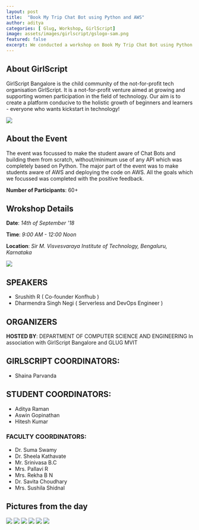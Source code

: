 ```yaml
---
layout: post
title:  "Book My Trip Chat Bot using Python and AWS"
author: aditya
categories: [ Glug, Workshop, GirlScript]
image: assets/images/girlscript/gslogo-sam.png
featured: false
excerpt: We conducted a workshop on Book My Trip Chat Bot using Python and AWS.
---
```

## About GirlScript
GirlScript Bangalore is the child community of the not-for-profit tech organisation GirlScript. It is a not-for-profit venture aimed at growing and supporting women participation in the field of technology. Our aim is to create a platform conducive to the holistic growth of beginners and learners - everyone who wants kickstart in technology!
    
![](/assets/images/girlscript/IMG_5156.jpg)

## About the Event
The event was focussed to make the student aware of Chat Bots and building them from scratch, without/minimum use of any API which was completely based on Python. The major part of the event was to make students aware of AWS and deploying the code on AWS. All the goals which we focussed was completed with the positive feedback.

**Number of Participants**: 60+

## Wrokshop Details
**Date**: _14th of September '18_

**Time**: _9:00 AM - 12:00 Noon_

**Location**: _Sir M. Visvesvaraya Institute of Technology, Bengaluru, Karnataka_

![](/assets/images/girlscript/IMG_5138.jpg)

## SPEAKERS

- Srushith R ( Co-founder Konfhub )
- Dharmendra Singh Negi ( Serverless and DevOps Engineer )

## ORGANIZERS 

**HOSTED BY**: DEPARTMENT OF COMPUTER SCIENCE AND ENGINEERING
In association with GirlScript Bangalore and GLUG MVIT
  
## GIRLSCRIPT COORDINATORS:

- Shaina Parvanda

## STUDENT COORDINATORS:
   
- Aditya Raman
- Aswin Gopinathan
- Hitesh Kumar
       
### FACULTY COORDINATORS:  

- Dr. Suma Swamy       
- Dr. Sheela Kathavate     
- Mr. Srinivasa B.C         
- Mrs. Pallavi R            
- Mrs. Rekha B N  
- Dr. Savita Choudhary      
- Mrs. Sushila Shidnal

## Pictures from the day

![](/assets/images/girlscript/IMG_20190914_095913.jpg)
![](/assets/images/girlscript/IMG20190914110757.jpg)
![](/assets/images/girlscript/IMG_20190914_095921.jpg)
![](/assets/images/girlscript/IMG_20190914_100004.jpg)
![](/assets/images/girlscript/IMG20190914110801.jpg)
![](/assets/images/girlscript/IMG_5138.jpg)